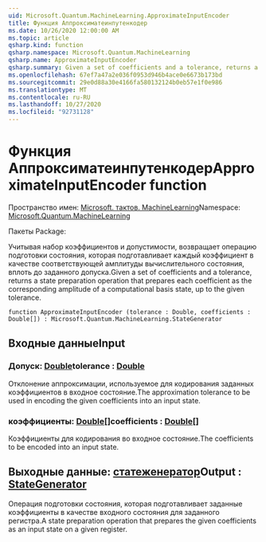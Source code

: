 ```yaml
---
uid: Microsoft.Quantum.MachineLearning.ApproximateInputEncoder
title: Функция Аппроксиматеинпутенкодер
ms.date: 10/26/2020 12:00:00 AM
ms.topic: article
qsharp.kind: function
qsharp.namespace: Microsoft.Quantum.MachineLearning
qsharp.name: ApproximateInputEncoder
qsharp.summary: Given a set of coefficients and a tolerance, returns a state preparation operation that prepares each coefficient as the corresponding amplitude of a computational basis state, up to the given tolerance.
ms.openlocfilehash: 67ef7a47a2e036f0953d946b4ace0e6673b173bd
ms.sourcegitcommit: 29e0d88a30e4166fa580132124b0eb57e1f0e986
ms.translationtype: MT
ms.contentlocale: ru-RU
ms.lasthandoff: 10/27/2020
ms.locfileid: "92731128"
---
```

# <a name="approximateinputencoder-function"></a><span data-ttu-id="339c2-102">Функция Аппроксиматеинпутенкодер</span><span class="sxs-lookup"><span data-stu-id="339c2-102">ApproximateInputEncoder function</span></span>

<span data-ttu-id="339c2-103">Пространство имен: [Microsoft. тактов. MachineLearning](xref:Microsoft.Quantum.MachineLearning)</span><span class="sxs-lookup"><span data-stu-id="339c2-103">Namespace: [Microsoft.Quantum.MachineLearning](xref:Microsoft.Quantum.MachineLearning)</span></span>

<span data-ttu-id="339c2-104">Пакеты [](https://nuget.org/packages/)</span><span class="sxs-lookup"><span data-stu-id="339c2-104">Package: [](https://nuget.org/packages/)</span></span>


<span data-ttu-id="339c2-105">Учитывая набор коэффициентов и допустимости, возвращает операцию подготовки состояния, которая подготавливает каждый коэффициент в качестве соответствующей амплитуды вычислительного состояния, вплоть до заданного допуска.</span><span class="sxs-lookup"><span data-stu-id="339c2-105">Given a set of coefficients and a tolerance, returns a state preparation operation that prepares each coefficient as the corresponding amplitude of a computational basis state, up to the given tolerance.</span></span>

```qsharp
function ApproximateInputEncoder (tolerance : Double, coefficients : Double[]) : Microsoft.Quantum.MachineLearning.StateGenerator
```


## <a name="input"></a><span data-ttu-id="339c2-106">Входные данные</span><span class="sxs-lookup"><span data-stu-id="339c2-106">Input</span></span>

### <a name="tolerance--double"></a><span data-ttu-id="339c2-107">Допуск: [Double](xref:microsoft.quantum.lang-ref.double)</span><span class="sxs-lookup"><span data-stu-id="339c2-107">tolerance : [Double](xref:microsoft.quantum.lang-ref.double)</span></span>

<span data-ttu-id="339c2-108">Отклонение аппроксимации, используемое для кодирования заданных коэффициентов в входное состояние.</span><span class="sxs-lookup"><span data-stu-id="339c2-108">The approximation tolerance to be used in encoding the given coefficients into an input state.</span></span>


### <a name="coefficients--double"></a><span data-ttu-id="339c2-109">коэффициенты: [Double](xref:microsoft.quantum.lang-ref.double)[]</span><span class="sxs-lookup"><span data-stu-id="339c2-109">coefficients : [Double](xref:microsoft.quantum.lang-ref.double)[]</span></span>

<span data-ttu-id="339c2-110">Коэффициенты для кодирования во входное состояние.</span><span class="sxs-lookup"><span data-stu-id="339c2-110">The coefficients to be encoded into an input state.</span></span>



## <a name="output--stategenerator"></a><span data-ttu-id="339c2-111">Выходные данные: [статеженератор](xref:Microsoft.Quantum.MachineLearning.StateGenerator)</span><span class="sxs-lookup"><span data-stu-id="339c2-111">Output : [StateGenerator](xref:Microsoft.Quantum.MachineLearning.StateGenerator)</span></span>

<span data-ttu-id="339c2-112">Операция подготовки состояния, которая подготавливает заданные коэффициенты в качестве входного состояния для заданного регистра.</span><span class="sxs-lookup"><span data-stu-id="339c2-112">A state preparation operation that prepares the given coefficients as an input state on a given register.</span></span>